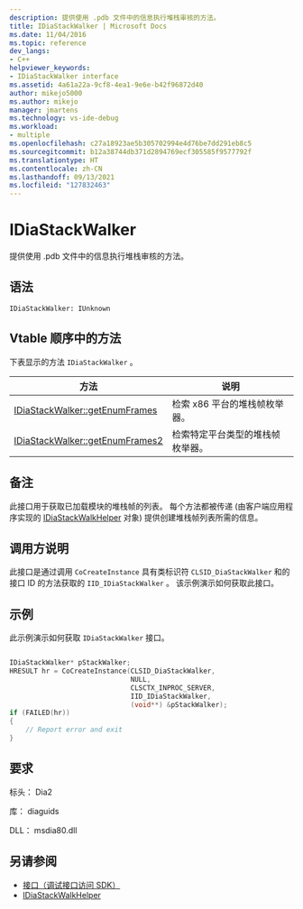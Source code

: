 ```yaml
---
description: 提供使用 .pdb 文件中的信息执行堆栈审核的方法。
title: IDiaStackWalker | Microsoft Docs
ms.date: 11/04/2016
ms.topic: reference
dev_langs:
- C++
helpviewer_keywords:
- IDiaStackWalker interface
ms.assetid: 4a61a22a-9cf8-4ea1-9e6e-b42f96872d40
author: mikejo5000
ms.author: mikejo
manager: jmartens
ms.technology: vs-ide-debug
ms.workload:
- multiple
ms.openlocfilehash: c27a18923ae5b305702994e4d76be7dd291eb8c5
ms.sourcegitcommit: b12a38744db371d2894769ecf305585f9577792f
ms.translationtype: HT
ms.contentlocale: zh-CN
ms.lasthandoff: 09/13/2021
ms.locfileid: "127832463"
---
```

# <a name="idiastackwalker"></a>IDiaStackWalker
提供使用 .pdb 文件中的信息执行堆栈审核的方法。

## <a name="syntax"></a>语法

```
IDiaStackWalker: IUnknown
```

## <a name="methods-in-vtable-order"></a>Vtable 顺序中的方法
下表显示的方法 `IDiaStackWalker` 。

|方法|说明|
|------------|-----------------|
|[IDiaStackWalker::getEnumFrames](../../debugger/debug-interface-access/idiastackwalker-getenumframes.md)|检索 x86 平台的堆栈帧枚举器。|
|[IDiaStackWalker::getEnumFrames2](../../debugger/debug-interface-access/idiastackwalker-getenumframes2.md)|检索特定平台类型的堆栈帧枚举器。|

## <a name="remarks"></a>备注
此接口用于获取已加载模块的堆栈帧的列表。 每个方法都被传递 (由客户端应用程序实现的 [IDiaStackWalkHelper](../../debugger/debug-interface-access/idiastackwalkhelper.md) 对象) 提供创建堆栈帧列表所需的信息。

## <a name="notes-for-callers"></a>调用方说明
此接口是通过调用 `CoCreateInstance` 具有类标识符 `CLSID_DiaStackWalker` 和的接口 ID 的方法获取的 `IID_IDiaStackWalker` 。 该示例演示如何获取此接口。

## <a name="example"></a>示例
此示例演示如何获取 `IDiaStackWalker` 接口。

```C++

IDiaStackWalker* pStackWalker;
HRESULT hr = CoCreateInstance(CLSID_DiaStackWalker,
                              NULL,
                              CLSCTX_INPROC_SERVER,
                              IID_IDiaStackWalker,
                              (void**) &pStackWalker);
if (FAILED(hr))
{
    // Report error and exit
}
```

## <a name="requirements"></a>要求
标头： Dia2

库： diaguids

DLL： msdia80.dll

## <a name="see-also"></a>另请参阅
- [接口（调试接口访问 SDK）](../../debugger/debug-interface-access/interfaces-debug-interface-access-sdk.md)
- [IDiaStackWalkHelper](../../debugger/debug-interface-access/idiastackwalkhelper.md)
